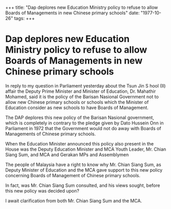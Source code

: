+++ 
title: "Dap deplores new Education Ministry policy to refuse to allow Boards of Managements in new Chinese primary schools"
date: "1977-10-26"
tags:
+++

# Dap deplores new Education Ministry policy to refuse to allow Boards of Managements in new Chinese primary schools

In reply to my question in Parliament yesterday about the Tsun Jin S hool (II) affair the Deputy Prime Minister and Minister of Education, Dr. Mahathir Mohamed, said it is the policy of the Barisan Nasional Government not to allow new Chinese primary schools or schools which the Minister of Education consider as new schools to have Boards of Management.</u>

The DAP deplores this new policy of the Barisan Nasional government, which is completely in contrary to the pledge given by Dato Hussein Onn in Parliament in 1972 that the Government would not do away with Boards of Managements of Chinese primary schools.

When the Education Minister announced this policy also present in the House was the Deputy Education Minister and MCA Youth Leader, Mr. Chian Siang Sum, and MCA and Gerakan MPs and Assemblymen

The people of Malaysia have a right to know why Mr. Chian Siang Sum, as Deputy Minister of Education and the MCA gave support to this new policy concerning Boards of Management of Chinese primary schools.

In fact, was Mr. Chian Siang Sum consulted, and his views sought, before this new policy was decided upon?

I await clarification from both Mr. Chian Siang Sum and the MCA.
 
